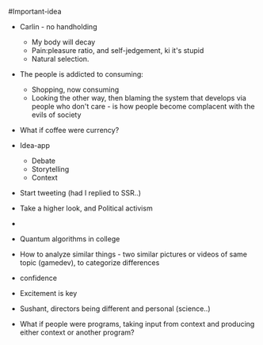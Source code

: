 #Important-idea
- Carlin - no handholding
	- My body will decay
	- Pain:pleasure ratio, and self-jedgement, ki it's stupid
	- Natural selection. 
- 	The people is addicted to consuming:
	- 	Shopping, now consuming
	- 	Looking the other way, then blaming the system that develops via people who don't care - is how people become complacent with the evils of society

- What if coffee were currency?

- Idea-app
	- Debate
	- Storytelling
	- Context

- Start tweeting (had I replied to SSR..)
- Take a higher look, and Political activism
- 
- Quantum algorithms in college
- How to analyze similar things -  two similar pictures or videos of same topic (gamedev), to categorize differences
- confidence
- Excitement is key
- Sushant, directors being different and personal (science..)
- What if people were programs, taking input from context and producing either context or another program?